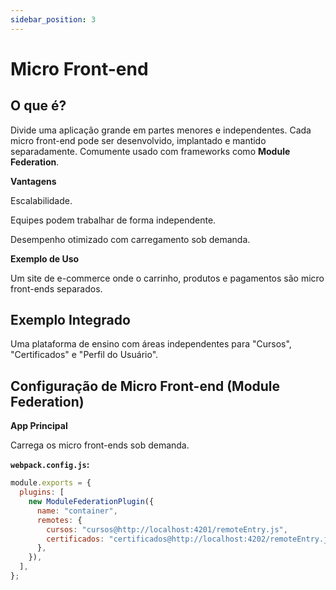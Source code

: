 ```yaml
---
sidebar_position: 3
---
```


# Micro Front-end

## O que é?

Divide uma aplicação grande em partes menores e independentes. Cada micro front-end pode ser desenvolvido, implantado e mantido separadamente. Comumente usado com frameworks como **Module Federation**.

**Vantagens**

Escalabilidade.

Equipes podem trabalhar de forma independente.

Desempenho otimizado com carregamento sob demanda.

**Exemplo de Uso**

Um site de e-commerce onde o carrinho, produtos e pagamentos são micro front-ends separados.

## Exemplo Integrado

Uma plataforma de ensino com áreas independentes para "Cursos", "Certificados" e "Perfil do Usuário".

## Configuração de Micro Front-end (Module Federation)

**App Principal**

Carrega os micro front-ends sob demanda.

**`webpack.config.js`:**

```jsx
module.exports = {
  plugins: [
    new ModuleFederationPlugin({
      name: "container",
      remotes: {
        cursos: "cursos@http://localhost:4201/remoteEntry.js",
        certificados: "certificados@http://localhost:4202/remoteEntry.js",
      },
    }),
  ],
};
```
